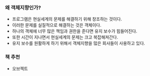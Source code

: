 ### 왜 객체지향인가?
- 프로그램은 현실세계의 문제를 해결하기 위해 창조하는 것이다.
- 이러한 문제를 실질적으로 해결하는 것은 객체이다.
- 하나의 객체에 너무 많은 책임과 권한을 준다면 유지 보수가 힘들어진다.
- 또한 시간이 지나면서 현실세계의 문제는 크고 복잡해져간다.
- 유지 보수를 원활하게 하기 위해서 객체지향을 많은 회사들이 사용하고 있다.

### 책 추천
- 오브젝트
